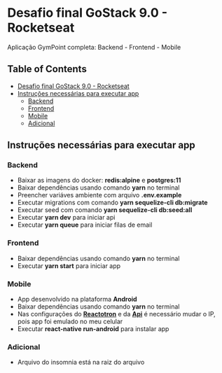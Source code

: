 
<a name="desafio"/>

# Desafio final GoStack 9.0 - Rocketseat
Aplicação GymPoint completa: Backend - Frontend - Mobile

## Table of Contents  
+ [Desafio final GoStack 9.0 - Rocketseat](#desafio)
+ [Instruções necessárias para executar app](#instrucoes)  
  + [Backend](#backend)  
  + [Frontend](#frontend) 
  + [Mobile](#mobile) 
  + [Adicional](#adicional) 

<a name="instrucoes"/>

## Instruções necessárias para executar app

<a name="backend"/>

### Backend
- Baixar as imagens do docker: **redis:alpine** e **postgres:11**
- Baixar dependências usando comando **yarn** no terminal
- Preencher variáves ambiente com arquivo **.env.example**
- Executar migrations com comando  **yarn sequelize-cli db:migrate**
- Executar seed com comando **yarn sequelize-cli db:seed:all**
- Executar **yarn dev** para iniciar api
- Executar **yarn queue** para iniciar filas de email

<a name="frontend"/>

### Frontend
- Baixar dependências usando comando **yarn** no terminal
- Executar **yarn start** para iniciar app

<a name="mobile"/>

### Mobile
- App desenvolvido na plataforma **Android**
- Baixar dependências usando comando **yarn** no terminal
- Nas configurações do **[Reactotron](https://github.com/netohelvecio/GymPoint_App/blob/master/mobile/src/config/ReactotronConfig.js)** e da **[Api](https://github.com/netohelvecio/GymPoint_App/blob/master/mobile/src/services/api.js)** é necessário mudar o IP, pois app foi emulado no meu celular
- Executar **react-native run-android** para instalar app

<a name="adicional"/>

### Adicional
- Arquivo do insomnia está na raiz do arquivo

